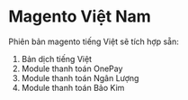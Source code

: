 Magento Việt Nam
==================

Phiên bản magento tiếng Việt sẽ tích hợp sẵn:
1. Bản dịch tiếng Việt
2. Module thanh toán OnePay
3. Module thanh toán Ngân Lượng
4. Module thanh toán Bảo Kim
